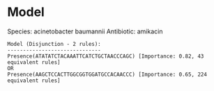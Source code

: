 
# Model

Species: acinetobacter baumannii
Antibiotic: amikacin

```
Model (Disjunction - 2 rules):
------------------------------
Presence(ATATATCTACAAATTCATCTGCTAACCCAGC) [Importance: 0.82, 43 equivalent rules]
OR
Presence(AAGCTCCACTTGGCGGTGGATGCCACAACCC) [Importance: 0.65, 224 equivalent rules]

```

